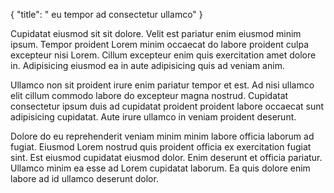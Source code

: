 {
  "title": " eu tempor ad consectetur ullamco"
}

Cupidatat eiusmod sit sit dolore. Velit est pariatur enim eiusmod minim ipsum. Tempor proident Lorem minim occaecat do labore proident culpa excepteur nisi Lorem. Cillum excepteur enim quis exercitation amet dolore in. Adipisicing eiusmod ea in aute adipisicing quis ad veniam anim.

Ullamco non sit proident irure enim pariatur tempor et est. Ad nisi ullamco elit cillum commodo labore do excepteur magna nostrud. Cupidatat consectetur ipsum duis ad cupidatat proident proident labore occaecat sunt adipisicing cupidatat. Aute irure ullamco in veniam proident deserunt.

Dolore do eu reprehenderit veniam minim minim labore officia laborum ad fugiat. Eiusmod Lorem nostrud quis proident officia ex exercitation fugiat sint. Est eiusmod cupidatat eiusmod dolor. Enim deserunt et officia pariatur. Ullamco minim ea esse ad Lorem cupidatat laborum. Ea quis dolore enim labore ad id ullamco deserunt dolor.